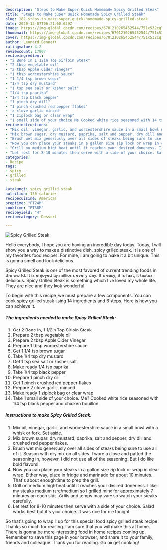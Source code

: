 ```yaml
---
description: "Steps to Make Super Quick Homemade Spicy Grilled Steak"
title: "Steps to Make Super Quick Homemade Spicy Grilled Steak"
slug: 182-steps-to-make-super-quick-homemade-spicy-grilled-steak
date: 2020-12-07T06:21:00.659Z
image: https://img-global.cpcdn.com/recipes/6701210265452544/751x532cq70/spicy-grilled-steak-recipe-main-photo.jpg
thumbnail: https://img-global.cpcdn.com/recipes/6701210265452544/751x532cq70/spicy-grilled-steak-recipe-main-photo.jpg
cover: https://img-global.cpcdn.com/recipes/6701210265452544/751x532cq70/spicy-grilled-steak-recipe-main-photo.jpg
author: Leonard Bennett
ratingvalue: 4.2
reviewcount: 17907
recipeingredient:
- "2 Bone In 1 12in Top Sirloin Steak"
- "2 tbsp vegetable oil"
- "2 tbsp Apple Cider Vinegar"
- "1 tbsp worcestershire sauce"
- "1 1/4 tsp brown sugar"
- "1/4 tsp dry mustard"
- "1 tsp sea salt or kosher salt"
- "1/4 tsp paprika"
- "1/4 tsp black pepper"
- "1 pinch dry dill"
- "1 pinch crushed red pepper flakes"
- "2 clove garlic minced"
- "1 ziplock bag or clear wrap"
- "1 small side of your choice Me Cooked white rice seasoned with 14 tsp black pepper and chicken bouillon"
recipeinstructions:
- "Mix oil, vinegar, garlic, and worcestershire sauce in a small bowl with a whisk or fork. Set aside."
- "Mix brown sugar, dry mustard, paprika, salt and pepper, dry dill and crushed red pepper flakes."
- "Brush wet mix generously over all sides of steaks being sure to use all of it. Season with dry mix on all sides. I wore a glove and patted the seasoning in, however, I did not use all of the seasoning. But I do like bold flavors!"
- "Now you can place your steaks in a gallon size zip lock or wrap in clear wrap. Either way, place in fridge and marinade for about 10 minutes. That&#39;s about enough time to prep the grill."
- "Grill on medium high heat until it reaches your desired doneness. I like my steaks medium rare/medium so I grilled mine for approximately 7 minutes on each side. Grills and temps may vary so watch your steaks carefully."
- "Let rest for 8-10 minutes then serve with a side of your choice. Salad works best but it&#39;s your choice. It was rice for me tonight."
categories:
- Recipe
tags:
- spicy
- grilled
- steak

katakunci: spicy grilled steak 
nutrition: 156 calories
recipecuisine: American
preptime: "PT24M"
cooktime: "PT38M"
recipeyield: "4"
recipecategory: Dessert

---
```



![Spicy Grilled Steak](https://img-global.cpcdn.com/recipes/6701210265452544/751x532cq70/spicy-grilled-steak-recipe-main-photo.jpg)

Hello everybody, I hope you are having an incredible day today. Today, I will show you a way to make a distinctive dish, spicy grilled steak. It is one of my favorites food recipes. For mine, I am going to make it a bit unique. This is gonna smell and look delicious.

Spicy Grilled Steak is one of the most favored of current trending foods in the world. It is enjoyed by millions every day. It's easy, it is fast, it tastes delicious. Spicy Grilled Steak is something which I've loved my whole life. They are nice and they look wonderful.




To begin with this recipe, we must prepare a few components. You can cook spicy grilled steak using 14 ingredients and 6 steps. Here is how you can achieve it.

<!--inarticleads1-->

##### The ingredients needed to make Spicy Grilled Steak:

1. Get 2 Bone In, 1 1/2in Top Sirloin Steak
1. Prepare 2 tbsp vegetable oil
1. Prepare 2 tbsp Apple Cider Vinegar
1. Prepare 1 tbsp worcestershire sauce
1. Get 1 1/4 tsp brown sugar
1. Take 1/4 tsp dry mustard
1. Get 1 tsp sea salt or kosher salt
1. Make ready 1/4 tsp paprika
1. Take 1/4 tsp black pepper
1. Prepare 1 pinch dry dill
1. Get 1 pinch crushed red pepper flakes
1. Prepare 2 clove garlic, minced
1. Make ready 1 ziplock bag or clear wrap
1. Take 1 small side of your choice. Me? Cooked white rice seasoned with 1/4 tsp black pepper and chicken bouillon.




<!--inarticleads2-->

##### Instructions to make Spicy Grilled Steak:

1. Mix oil, vinegar, garlic, and worcestershire sauce in a small bowl with a whisk or fork. Set aside.
1. Mix brown sugar, dry mustard, paprika, salt and pepper, dry dill and crushed red pepper flakes.
1. Brush wet mix generously over all sides of steaks being sure to use all of it. Season with dry mix on all sides. I wore a glove and patted the seasoning in, however, I did not use all of the seasoning. But I do like bold flavors!
1. Now you can place your steaks in a gallon size zip lock or wrap in clear wrap. Either way, place in fridge and marinade for about 10 minutes. That&#39;s about enough time to prep the grill.
1. Grill on medium high heat until it reaches your desired doneness. I like my steaks medium rare/medium so I grilled mine for approximately 7 minutes on each side. Grills and temps may vary so watch your steaks carefully.
1. Let rest for 8-10 minutes then serve with a side of your choice. Salad works best but it&#39;s your choice. It was rice for me tonight.




So that's going to wrap it up for this special food spicy grilled steak recipe. Thanks so much for reading. I am sure that you will make this at home. There is gonna be more interesting food in home recipes coming up. Remember to save this page in your browser, and share it to your family, friends and colleague. Thank you for reading. Go on get cooking!
